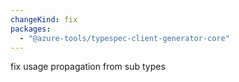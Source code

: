 ```yaml
---
changeKind: fix
packages:
  - "@azure-tools/typespec-client-generator-core"
---
```


fix usage propagation from sub types